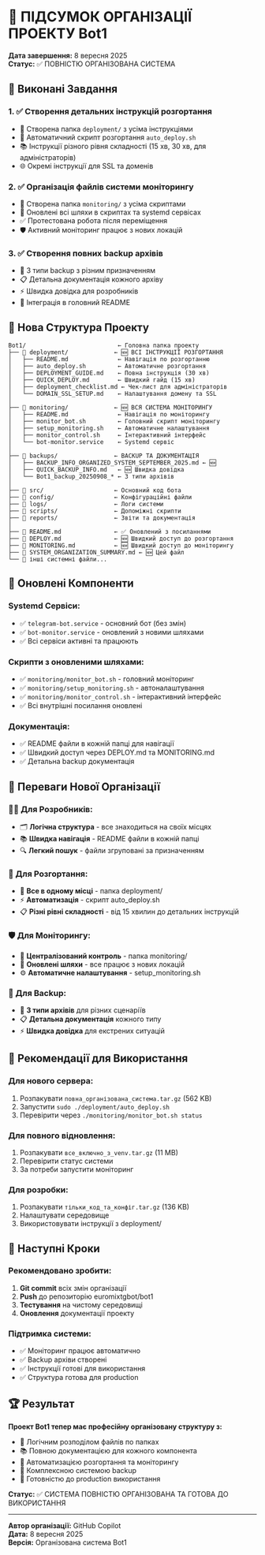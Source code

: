 # 🎉 ПІДСУМОК ОРГАНІЗАЦІЇ ПРОЕКТУ Bot1

**Дата завершення:** 8 вересня 2025  
**Статус:** ✅ ПОВНІСТЮ ОРГАНІЗОВАНА СИСТЕМА

## 🎯 Виконані Завдання

### 1. ✅ Створення детальних інструкцій розгортання
- 📂 Створена папка `deployment/` з усіма інструкціями
- 🔧 Автоматичний скрипт розгортання `auto_deploy.sh`
- 📚 Інструкції різного рівня складності (15 хв, 30 хв, для адміністраторів)
- 🌐 Окремі інструкції для SSL та доменів

### 2. ✅ Організація файлів системи моніторингу
- 📂 Створена папка `monitoring/` з усіма скриптами
- 🔧 Оновлені всі шляхи в скриптах та systemd сервісах
- ✅ Протестована робота після переміщення
- 🛡️ Активний моніторинг працює з нових локацій

### 3. ✅ Створення повних backup архівів
- 💾 3 типи backup з різним призначенням
- 📋 Детальна документація кожного архіву
- ⚡ Швидка довідка для розробників
- 🔗 Інтеграція в головний README

## 📁 Нова Структура Проекту

```
Bot1/                          ← Головна папка проекту
├── 📂 deployment/             ← 🆕 ВСІ ІНСТРУКЦІЇ РОЗГОРТАННЯ
│   ├── README.md              ← Навігація по розгортанню
│   ├── auto_deploy.sh         ← Автоматичне розгортання
│   ├── DEPLOYMENT_GUIDE.md    ← Повна інструкція (30 хв)
│   ├── QUICK_DEPLOY.md        ← Швидкий гайд (15 хв)
│   ├── deployment_checklist.md ← Чек-лист для адміністраторів
│   └── DOMAIN_SSL_SETUP.md    ← Налаштування домену та SSL
│
├── 📂 monitoring/             ← 🆕 ВСЯ СИСТЕМА МОНІТОРИНГУ
│   ├── README.md              ← Навігація по моніторингу
│   ├── monitor_bot.sh         ← Головний скрипт моніторингу
│   ├── setup_monitoring.sh    ← Автоматичне налаштування
│   ├── monitor_control.sh     ← Інтерактивний інтерфейс
│   └── bot-monitor.service    ← Systemd сервіс
│
├── 📂 backups/                ← BACKUP ТА ДОКУМЕНТАЦІЯ
│   ├── BACKUP_INFO_ORGANIZED_SYSTEM_SEPTEMBER_2025.md ← 🆕
│   ├── QUICK_BACKUP_INFO.md   ← 🆕 Швидка довідка
│   └── Bot1_backup_20250908_* ← 3 типи архівів
│
├── 📂 src/                    ← Основний код бота
├── 📂 config/                 ← Конфігураційні файли
├── 📂 logs/                   ← Логи системи
├── 📂 scripts/                ← Допоміжні скрипти
├── 📂 reports/                ← Звіти та документація
│
├── 📄 README.md               ← ✅ Оновлений з посиланнями
├── 📄 DEPLOY.md               ← 🆕 Швидкий доступ до розгортання
├── 📄 MONITORING.md           ← 🆕 Швидкий доступ до моніторингу
├── 📄 SYSTEM_ORGANIZATION_SUMMARY.md ← 🆕 Цей файл
└── 📄 інші системні файли...
```

## 🔧 Оновлені Компоненти

### Systemd Сервіси:
- ✅ `telegram-bot.service` - основний бот (без змін)
- ✅ `bot-monitor.service` - оновлений з новими шляхами
- ✅ Всі сервіси активні та працюють

### Скрипти з оновленими шляхами:
- ✅ `monitoring/monitor_bot.sh` - головний моніторинг
- ✅ `monitoring/setup_monitoring.sh` - автоналаштування
- ✅ `monitoring/monitor_control.sh` - інтерактивний інтерфейс
- ✅ Всі внутрішні посилання оновлені

### Документація:
- ✅ README файли в кожній папці для навігації
- ✅ Швидкий доступ через DEPLOY.md та MONITORING.md
- ✅ Детальна backup документація

## 💼 Переваги Нової Організації

### 👨‍💻 Для Розробників:
- 🗂️ **Логічна структура** - все знаходиться на своїх місцях
- 📚 **Швидка навігація** - README файли в кожній папці
- 🔍 **Легкий пошук** - файли згруповані за призначенням

### 🚀 Для Розгортання:
- 📂 **Все в одному місці** - папка deployment/
- ⚡ **Автоматизація** - скрипт auto_deploy.sh
- 📋 **Різні рівні складності** - від 15 хвилин до детальних інструкцій

### 🛡️ Для Моніторингу:
- 📂 **Централізований контроль** - папка monitoring/
- 🔧 **Оновлені шляхи** - все працює з нових локацій
- ⚙️ **Автоматичне налаштування** - setup_monitoring.sh

### 💾 Для Backup:
- 🎯 **3 типи архівів** для різних сценаріїв
- 📋 **Детальна документація** кожного типу
- ⚡ **Швидка довідка** для екстрених ситуацій

## 🎯 Рекомендації для Використання

### Для нового сервера:
1. Розпакувати `повна_організована_система.tar.gz` (562 KB)
2. Запустити `sudo ./deployment/auto_deploy.sh`
3. Перевірити через `./monitoring/monitor_bot.sh status`

### Для повного відновлення:
1. Розпакувати `все_включно_з_venv.tar.gz` (11 MB)
2. Перевірити статус системи
3. За потреби запустити моніторинг

### Для розробки:
1. Розпакувати `тільки_код_та_конфіг.tar.gz` (136 KB)
2. Налаштувати середовище
3. Використовувати інструкції з deployment/

## 🔮 Наступні Кроки

### Рекомендовано зробити:
1. **Git commit** всіх змін організації
2. **Push** до репозиторію euromixtgbot/bot1
3. **Тестування** на чистому середовищі
4. **Оновлення** документації проекту

### Підтримка системи:
- ✅ Моніторинг працює автоматично
- ✅ Backup архіви створені
- ✅ Інструкції готові для використання
- ✅ Структура готова для production

## 🏆 Результат

**Проект Bot1 тепер має професійну організовану структуру з:**
- 📂 Логічним розподілом файлів по папках
- 📚 Повною документацією для кожного компонента
- 🔧 Автоматизацією розгортання та моніторингу
- 💾 Комплексною системою backup
- 🚀 Готовністю до production використання

**Статус:** ✅ СИСТЕМА ПОВНІСТЮ ОРГАНІЗОВАНА ТА ГОТОВА ДО ВИКОРИСТАННЯ

---

**Автор організації:** GitHub Copilot  
**Дата:** 8 вересня 2025  
**Версія:** Організована система Bot1
